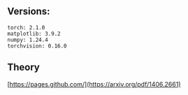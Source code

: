 ## Versions:
```
torch: 2.1.0
matplotlib: 3.9.2
numpy: 1.24.4
torchvision: 0.16.0
```
## Theory
[https://pages.github.com/](https://arxiv.org/pdf/1406.2661)
